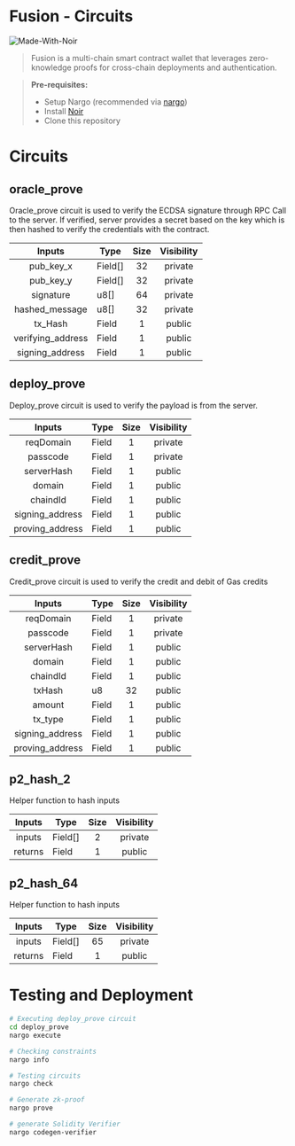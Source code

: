# Fusion - Circuits

![Made-With-Noir](https://img.shields.io/badge/MADE%20WITH-NOIR-f2c2b6.svg?colorA=222222&style=for-the-badge&logoWidth=14)

> Fusion is a multi-chain smart contract wallet that leverages zero-knowledge proofs for cross-chain deployments and authentication.

> **Pre-requisites:**
>
> - Setup Nargo (recommended via [nargo](https://noir-lang.org/docs/getting_started/installation/))
> - Install [Noir](https://noir-lang.org/docs/getting_started/installation/)
> - Clone this repository

#

# Circuits

## oracle_prove

Oracle_prove circuit is used to verify the ECDSA signature through RPC Call to the server. If verified, server provides a secret based on the key which is then hashed to verify the credentials with the contract.

|    **Inputs**     | **Type** | **Size** | **Visibility** |
| :---------------: | -------- | :------: | :------------: |
|     pub_key_x     | Field[]  |    32    |    private     |
|     pub_key_y     | Field[]  |    32    |    private     |
|     signature     | u8[]     |    64    |    private     |
|  hashed_message   | u8[]     |    32    |    private     |
|      tx_Hash      | Field    |    1     |     public     |
| verifying_address | Field    |    1     |     public     |
|  signing_address  | Field    |    1     |     public     |

## deploy_prove

Deploy_prove circuit is used to verify the payload is from the server.

|   **Inputs**    | **Type** | **Size** | **Visibility** |
| :-------------: | -------- | :------: | :------------: |
|    reqDomain    | Field    |    1     |    private     |
|    passcode     | Field    |    1     |    private     |
|   serverHash    | Field    |    1     |     public     |
|     domain      | Field    |    1     |     public     |
|    chaindId     | Field    |    1     |     public     |
| signing_address | Field    |    1     |     public     |
| proving_address | Field    |    1     |     public     |

## credit_prove

Credit_prove circuit is used to verify the credit and debit of Gas credits

|   **Inputs**    | **Type** | **Size** | **Visibility** |
| :-------------: | -------- | :------: | :------------: |
|    reqDomain    | Field    |    1     |    private     |
|    passcode     | Field    |    1     |    private     |
|   serverHash    | Field    |    1     |     public     |
|     domain      | Field    |    1     |     public     |
|    chaindId     | Field    |    1     |     public     |
|     txHash      | u8       |    32    |     public     |
|     amount      | Field    |    1     |     public     |
|     tx_type     | Field    |    1     |     public     |
| signing_address | Field    |    1     |     public     |
| proving_address | Field    |    1     |     public     |

## p2_hash_2

Helper function to hash inputs

| **Inputs** | **Type** | **Size** | **Visibility** |
| :--------: | -------- | :------: | :------------: |
|   inputs   | Field[]  |    2     |    private     |
|  returns   | Field    |    1     |     public     |

## p2_hash_64

Helper function to hash inputs

| **Inputs** | **Type** | **Size** | **Visibility** |
| :--------: | -------- | :------: | :------------: |
|   inputs   | Field[]  |    65    |    private     |
|  returns   | Field    |    1     |     public     |

# Testing and Deployment

```bash
# Executing deploy_prove circuit
cd deploy_prove
nargo execute

# Checking constraints
nargo info

# Testing circuits
nargo check

# Generate zk-proof
nargo prove

# generate Solidity Verifier
nargo codegen-verifier
```
